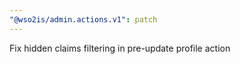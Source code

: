 ```yaml
---
"@wso2is/admin.actions.v1": patch
---
```


Fix hidden claims filtering in pre-update profile action
